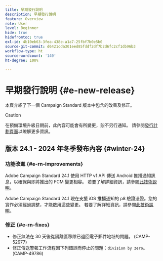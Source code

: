 ```yaml
---
title: 早期發行說明
description: 早期發行說明
feature: Overview
role: User
level: Beginner
hide: true
hidefromtoc: true
exl-id: 4b10eb63-3fea-438e-a1a7-25fbf7b0e5b0
source-git-commit: d6421cda301eed85fddf2df7b2d6fc2cf1db96b3
workflow-type: ht
source-wordcount: '140'
ht-degree: 100%

---
```



# 早期發行說明 {#e-new-release}

本頁介紹了下一個 Campaign Standard 版本中包含的改善及修正。

>[!CAUTION]
>
> 在預備環境升級日期前，此內容可能會有所變更，恕不另行通知。 請參閱[發行計劃頁面](../../rn/using/release-planning.md)以瞭解更多資訊。

## 版本 24.1 - 2024 年冬季發布內容 {#winter-24}

### 功能改進 {#e-rn-improvements}

Adobe Campaign Standard 24.1 使用 HTTP v1 API 傳送 Android 推播通知訊息，以確保與即將推出的 FCM 變更相容。 若要了解詳細資訊，請參閱[此技術說明](../../administration/using/push-technote.md)。

Adobe Campaign Standard 24.1 現在支援 iOS 推播通知的 p8 驗證憑證。您的實作必須經過調整，才能啟用這些變更。 若要了解詳細資訊，請參閱[此技術說明](../../administration/using/push-technote.md)。


### 修正 {#e-rn-fixes}

* 修正無法在 30 天後從隔離區移除已退回電子郵件地址的問題。 (CAMP-52977)
* 修正傳送警報工作流程因下列錯誤而停止的問題：`division by zero`。(CAMP-49786)
